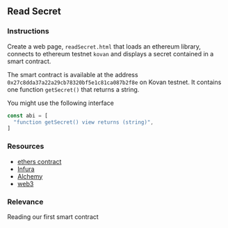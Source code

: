 ## Read Secret

### Instructions

Create a web page, `readSecret.html` that loads an ethereum library, connects to ethereum testnet `kovan` and displays a secret contained in a smart contract. 

The smart contract is available at the address `0x27c8dda37a22a29cb78320bf5e1c81ca087b2f8e` on Kovan testnet. It contains one function `getSecret()` that returns a string. 

You might use the following interface 

```js
const abi = [
  "function getSecret() view returns (string)",
]
```

### Resources
- [ethers contract](https://docs.ethers.io/v5/api/contract/contract/)
- [Infura](https://infura.io/)
- [Alchemy](https://www.alchemy.com/supernode)
- [web3](https://web3js.readthedocs.io/en/v1.3.4/web3-eth.html)

### Relevance

Reading our first smart contract